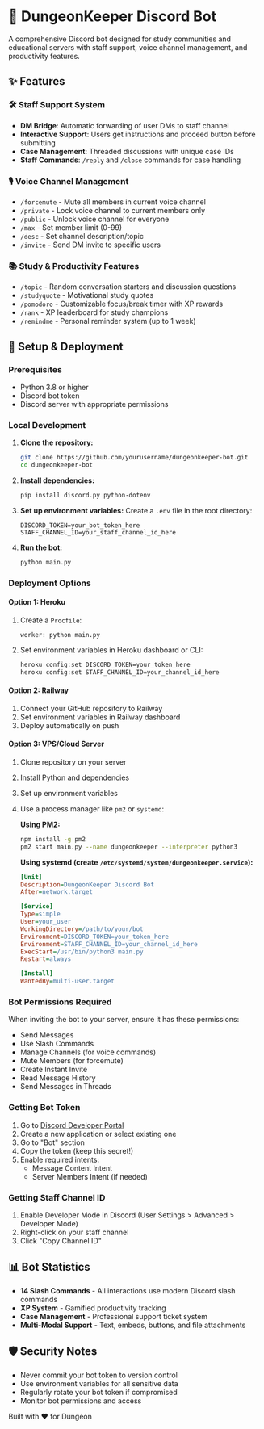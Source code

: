 # 🏰 DungeonKeeper Discord Bot

A comprehensive Discord bot designed for study communities and educational servers with staff support, voice channel management, and productivity features.

## ✨ Features

### 🛠️ Staff Support System
- **DM Bridge**: Automatic forwarding of user DMs to staff channel
- **Interactive Support**: Users get instructions and proceed button before submitting
- **Case Management**: Threaded discussions with unique case IDs
- **Staff Commands**: `/reply` and `/close` commands for case handling

### 🎙️ Voice Channel Management
- `/forcemute` - Mute all members in current voice channel
- `/private` - Lock voice channel to current members only
- `/public` - Unlock voice channel for everyone
- `/max` - Set member limit (0-99)
- `/desc` - Set channel description/topic
- `/invite` - Send DM invite to specific users

### 📚 Study & Productivity Features
- `/topic` - Random conversation starters and discussion questions
- `/studyquote` - Motivational study quotes
- `/pomodoro` - Customizable focus/break timer with XP rewards
- `/rank` - XP leaderboard for study champions
- `/remindme` - Personal reminder system (up to 1 week)

## 🚀 Setup & Deployment

### Prerequisites
- Python 3.8 or higher
- Discord bot token
- Discord server with appropriate permissions

### Local Development

1. **Clone the repository:**
   ```bash
   git clone https://github.com/yourusername/dungeonkeeper-bot.git
   cd dungeonkeeper-bot
   ```

2. **Install dependencies:**
   ```bash
   pip install discord.py python-dotenv
   ```

3. **Set up environment variables:**
   Create a `.env` file in the root directory:
   ```env
   DISCORD_TOKEN=your_bot_token_here
   STAFF_CHANNEL_ID=your_staff_channel_id_here
   ```

4. **Run the bot:**
   ```bash
   python main.py
   ```

### Deployment Options

#### Option 1: Heroku
1. Create a `Procfile`:
   ```
   worker: python main.py
   ```

2. Set environment variables in Heroku dashboard or CLI:
   ```bash
   heroku config:set DISCORD_TOKEN=your_token_here
   heroku config:set STAFF_CHANNEL_ID=your_channel_id_here
   ```

#### Option 2: Railway
1. Connect your GitHub repository to Railway
2. Set environment variables in Railway dashboard
3. Deploy automatically on push

#### Option 3: VPS/Cloud Server
1. Clone repository on your server
2. Install Python and dependencies
3. Set up environment variables
4. Use a process manager like `pm2` or `systemd`:

   **Using PM2:**
   ```bash
   npm install -g pm2
   pm2 start main.py --name dungeonkeeper --interpreter python3
   ```

   **Using systemd (create `/etc/systemd/system/dungeonkeeper.service`):**
   ```ini
   [Unit]
   Description=DungeonKeeper Discord Bot
   After=network.target

   [Service]
   Type=simple
   User=your_user
   WorkingDirectory=/path/to/your/bot
   Environment=DISCORD_TOKEN=your_token_here
   Environment=STAFF_CHANNEL_ID=your_channel_id_here
   ExecStart=/usr/bin/python3 main.py
   Restart=always

   [Install]
   WantedBy=multi-user.target
   ```

### Bot Permissions Required

When inviting the bot to your server, ensure it has these permissions:
- Send Messages
- Use Slash Commands
- Manage Channels (for voice commands)
- Mute Members (for forcemute)
- Create Instant Invite
- Read Message History
- Send Messages in Threads

### Getting Bot Token

1. Go to [Discord Developer Portal](https://discord.com/developers/applications)
2. Create a new application or select existing one
3. Go to "Bot" section
4. Copy the token (keep this secret!)
5. Enable required intents:
   - Message Content Intent
   - Server Members Intent (if needed)

### Getting Staff Channel ID

1. Enable Developer Mode in Discord (User Settings > Advanced > Developer Mode)
2. Right-click on your staff channel
3. Click "Copy Channel ID"

## 📊 Bot Statistics
- **14 Slash Commands** - All interactions use modern Discord slash commands
- **XP System** - Gamified productivity tracking
- **Case Management** - Professional support ticket system
- **Multi-Modal Support** - Text, embeds, buttons, and file attachments

## 🛡️ Security Notes
- Never commit your bot token to version control
- Use environment variables for all sensitive data
- Regularly rotate your bot token if compromised
- Monitor bot permissions and access


Built with ❤️ for Dungeon 
